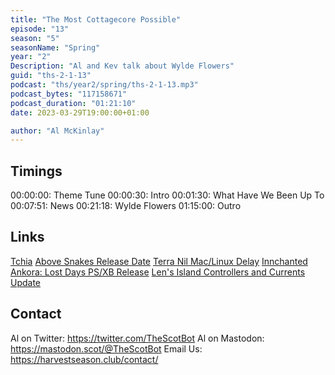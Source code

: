 ```yaml
---
title: "The Most Cottagecore Possible"
episode: "13"
season: "5"
seasonName: "Spring"
year: "2"
Description: "Al and Kev talk about Wylde Flowers"
guid: "ths-2-1-13"
podcast: "ths/year2/spring/ths-2-1-13.mp3"
podcast_bytes: "117158671"
podcast_duration: "01:21:10"
date: 2023-03-29T19:00:00+01:00

author: "Al McKinlay"
---
```


## Timings

00:00:00: Theme Tune
00:00:30: Intro
00:01:30: What Have We Been Up To
00:07:51: News
00:21:18: Wylde Flowers
01:15:00: Outro

## Links

[Tchia](https://twitter.com/awaceb/status/1638194111965458435)
[Above Snakes Release Date](https://www.kickstarter.com/projects/266687617/lonesome-an-atmospheric-wild-west-mystery-rpg/posts/3766119)
[Terra Nil Mac/Linux Delay](https://store.steampowered.com/news/app/1593030/view/3728456836549344064)
[Innchanted](https://twitter.com/NobleSteedAU/status/1637982397839843331)
[Ankora: Lost Days PS/XB Release](https://www.kickstarter.com/projects/chibig/ankora-lost-days-a-cute-as-heck-exploration-adventure/posts/3751818)
[Len's Island Controllers and Currents Update](https://www.lensisland.com/post/currents-and-controllers)

## Contact

Al on Twitter: https://twitter.com/TheScotBot
Al on Mastodon: https://mastodon.scot/@TheScotBot
Email Us: https://harvestseason.club/contact/
